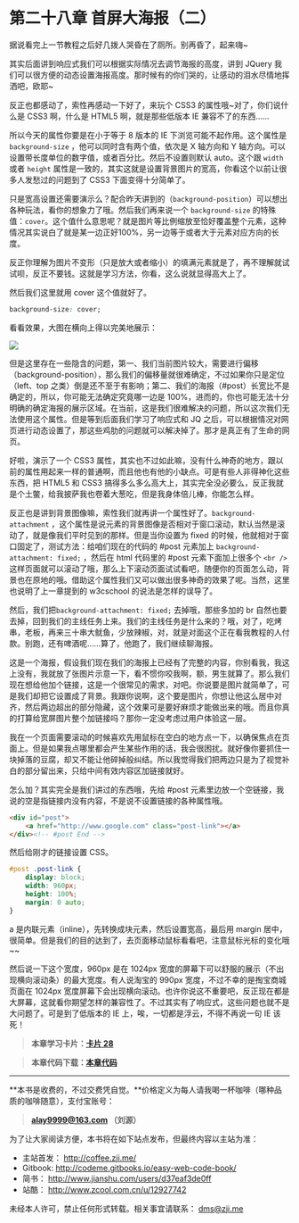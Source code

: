 第二十八章 首屏大海报（二）
===

据说看完上一节教程之后好几拨人哭昏在了厕所。别再昏了，起来嗨~

其实后面讲到响应式我们可以根据实际情况去调节海报的高度，讲到 JQuery 我们可以很方便的动态设置海报高度。那时候有的你们哭的，让感动的泪水尽情地挥洒吧，欧耶~

反正也都感动了，索性再感动一下好了，来玩个 CSS3 的属性哦~对了，你们说什么是 CSS3 啊，什么是 HTML5 啊，就是那些低版本 IE 兼容不了的东西……

所以今天的属性你要是在小于等于 8  版本的 IE 下浏览可能不起作用。这个属性是  `background-size` ，他可以同时含有两个值，依次是 X 轴方向和 Y 轴方向。可以设置带长度单位的数字值，或者百分比。然后不设置则默认 auto。这个跟 `width` 或者 `height` 属性是一致的，其实这就是设置背景图片的宽高，你看这个以前让很多人发愁过的问题到了 CSS3 下面变得十分简单了。

只是宽高设置还需要演示么？配合昨天讲到的（`background-position`）可以想出各种玩法，看你的想象力了哦。然后我们再来说一个  `background-size` 的特殊值：`cover`。这个值什么意思呢？就是图片等比例缩放至恰好覆盖整个元素，这种情况其实说白了就是某一边正好100%，另一边等于或者大于元素对应方向的长度。

反正你理解为图片不变形（只是放大或者缩小）的填满元素就是了，再不理解就试试呗，反正不要钱。这就是学习方法，你看，这么说就显得高大上了。

然后我们这里就用 cover 这个值就好了。

```css
background-size: cover;
```
看看效果，大图在横向上得以完美地展示：

![](http://coffee.zji.me/imgs/28-1.png)

但是这里存在一些隐含的问题，第一、我们当前图片较大，需要进行偏移（background-position），那么我们的偏移量就很难确定，不过如果你只是定位（left、top 之类）倒是还不至于有影响；第二、我们的海报（#post）长宽比不是确定的，所以，你可能无法确定究竟哪一边是 100%，进而的，你也可能无法十分明确的确定海报的展示区域。在当前，这是我们很难解决的问题，所以这次我们无法使用这个属性。但是等到后面我们学习了响应式和 JQ 之后，可以根据情况对网页进行动态设置了，那这些鸡肋的问题就可以解决掉了。那才是真正有了生命的网页。

好啦，演示了一个 CSS3 属性，其实也不过如此嘛，没有什么神奇的地方，跟以前的属性用起来一样的普通啊，而且他也有他的小缺点。可是有些人非得神化这些东西，把 HTML5 和 CSS3 搞得多么多么高大上，其实完全没必要么，反正我就是个土鳖，给我披萨我也卷着大葱吃，但是我身体倍儿棒，你能怎么样。

反正也是讲到背景图像嘛，索性我们就再讲一个属性好了。`background-attachment` ，这个属性是说元素的背景图像是否相对于窗口滚动，默认当然是滚动了，就是像我们平时见到的那样。但是当你设置为 fixed 的时候，他就相对于窗口固定了，测试方法：给咱们现在的代码的 #post 元素加上 `background-attachment: fixed;` ，然后在 html 代码里的 #post 元素下面加上很多个 `<br />` 这样页面就可以滚动了哦，那么上下滚动页面试试看吧，随便你的页面怎么动，背景也在原地的哦。借助这个属性我们又可以做出很多神奇的效果了呢。当然，这里也说明了上一章提到的 w3cschool 的说法是怎样的误导了。

然后，我们把`background-attachment: fixed;` 去掉哦，那些多加的 br 自然也要去掉，回到我们的主线任务上来。我们的主线任务是什么来的？哦，对了，吃烤串，老板，再来三十串大鱿鱼，少放辣椒，对，就是对面这个正在看我教程的人付款。别跑，还有啤酒呢……算了，他跑了，我们继续聊海报。

这是一个海报，假设我们现在我们的海报上已经有了完整的内容，你别看我，我这上没有，我就放了张图片示意一下，看不惯你咬我啊，额，男生就算了。那么我们现在想给他加个链接，这是一个很常见的需求，对吧。你说要是图片就简单了，可是我们却把它设置成了背景。我跟你说啊，这个要是图片，你想让他这么居中对齐，然后两边超出的部分隐藏，这个效果可是要好麻烦才能做出来的哦。而且你真的打算给宽屏图片整个加链接吗？那你一定没考虑过用户体验这一层。

我在一个页面需要滚动的时候喜欢先用鼠标在空白的地方点一下，以确保焦点在页面上。但是如果我点哪里都会产生某些作用的话，我会很困扰。就好像你要抓住一块掉落的豆腐，却又不能让他碎掉般纠结。所以我觉得我们把两边只是为了视觉补白的部分留出来，只给中间有效内容区加链接就好。

怎么加？其实完全是我们讲过的东西哦，先给 #post 元素里边放一个空链接，我说的空是指链接内没有内容，不是说不设置链接的各种属性哦。

```html
<div id="post">
	<a href="http://www.google.com" class="post-link"></a>
</div><!-- #post End -->
```

然后给刚才的链接设置 CSS。

```css
#post .post-link {
	display: block;
	width: 960px;
	height: 100%;
	margin: 0 auto;
}
```

a 是内联元素（inline），先转换成块元素，然后设置宽高，最后用 margin 居中，很简单。但是我们的目的达到了，去页面移动鼠标看看吧，注意鼠标光标的变化哦~~

然后说一下这个宽度，960px 是在 1024px 宽度的屏幕下可以舒服的展示（不出现横向滚动条）的最大宽度。有人说淘宝的 990px 宽度，不过不幸的是掏宝商城页面在 1024px 宽度屏幕下会出现横向滚动。也许你说这不重要吧，反正现在都是大屏幕，这就看你期望怎样的兼容性了。不过其实有了响应式，这些问题也就不是大问题了。可是到了低版本的 IE 上，唉，一切都是浮云，不得不再说一句 IE 该死！

> **本章学习卡片：[卡片 28](http://coffee.zji.me/card.html?name=chapter28)**

> **本章代码下载：[本章代码](http://coffee.zji.me/show-code/28.zip)**

---

**本书是收费的，不过交费凭自觉。**价格定义为每人请我喝一杯咖啡（哪种品质的咖啡随意），支付宝账号：

> **alay9999@163.com  （刘源）**

为了让大家阅读方便，本书将在如下站点发布，但最终内容以主站为准：

* 主站首发： http://coffee.zji.me/
* Gitbook: http://codeme.gitbooks.io/easy-web-code-book/
* 简书： http://www.jianshu.com/users/d37eaf3de0ff
* 站酷： http://www.zcool.com.cn/u/12927742

未经本人许可，禁止任何形式转载。相关事宜请联系： dms@zji.me